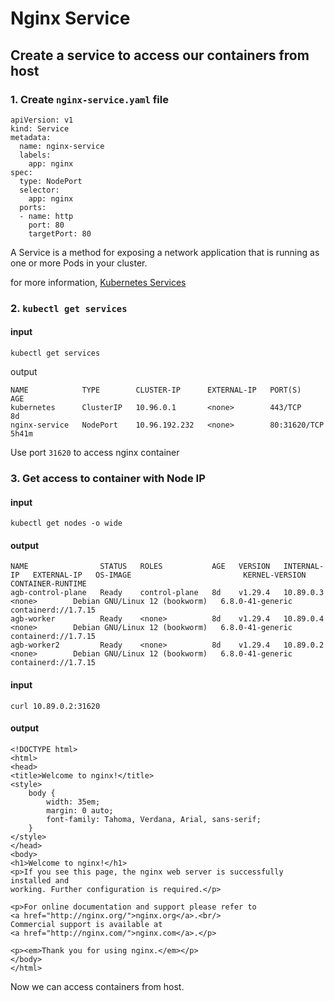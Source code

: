 # Nginx Service

## Create a service to access our containers from host

### 1. Create `nginx-service.yaml` file

```
apiVersion: v1
kind: Service
metadata:
  name: nginx-service
  labels:
    app: nginx
spec:
  type: NodePort
  selector:
    app: nginx
  ports:
  - name: http
    port: 80
    targetPort: 80
```

A Service is a method for exposing a network application that is running as one or more Pods in your cluster.

for more information, [Kubernetes Services](https://kubernetes.io/docs/concepts/services-networking/service/)

### 2. `kubectl get services`

#### input

```
kubectl get services
```

output

```
NAME            TYPE        CLUSTER-IP      EXTERNAL-IP   PORT(S)        AGE
kubernetes      ClusterIP   10.96.0.1       <none>        443/TCP        8d
nginx-service   NodePort    10.96.192.232   <none>        80:31620/TCP   5h41m
```

Use port `31620` to access nginx container 

### 3. Get access to container with Node IP

#### input

```
kubectl get nodes -o wide
```

#### output

```
NAME                STATUS   ROLES           AGE   VERSION   INTERNAL-IP   EXTERNAL-IP   OS-IMAGE                         KERNEL-VERSION     CONTAINER-RUNTIME
agb-control-plane   Ready    control-plane   8d    v1.29.4   10.89.0.3     <none>        Debian GNU/Linux 12 (bookworm)   6.8.0-41-generic   containerd://1.7.15
agb-worker          Ready    <none>          8d    v1.29.4   10.89.0.4     <none>        Debian GNU/Linux 12 (bookworm)   6.8.0-41-generic   containerd://1.7.15
agb-worker2         Ready    <none>          8d    v1.29.4   10.89.0.2     <none>        Debian GNU/Linux 12 (bookworm)   6.8.0-41-generic   containerd://1.7.15
```

#### input

```
curl 10.89.0.2:31620
```

#### output

```
<!DOCTYPE html>
<html>
<head>
<title>Welcome to nginx!</title>
<style>
    body {
        width: 35em;
        margin: 0 auto;
        font-family: Tahoma, Verdana, Arial, sans-serif;
    }
</style>
</head>
<body>
<h1>Welcome to nginx!</h1>
<p>If you see this page, the nginx web server is successfully installed and
working. Further configuration is required.</p>

<p>For online documentation and support please refer to
<a href="http://nginx.org/">nginx.org</a>.<br/>
Commercial support is available at
<a href="http://nginx.com/">nginx.com</a>.</p>

<p><em>Thank you for using nginx.</em></p>
</body>
</html>
```

Now we can access containers from host.